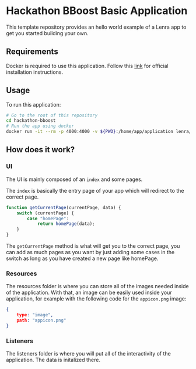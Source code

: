 # Hackathon BBoost Basic Application

This template repository provides an hello world example of a Lenra app to get you started building your own.

## Requirements

Docker is required to use this application. Follow this [link](https://docs.docker.com/get-docker/) for official installation instructions. 

## Usage 

To run this application:
```bash
# Go to the root of this repository
cd hackathon-bboost
# Run the app using docker
docker run -it --rm -p 4000:4000 -v ${PWD}:/home/app/application lenra/devtools-node12
```

## How does it work?

### UI

The UI is mainly composed of an `index` and some pages.

The `index` is basically the entry page of your app which will redirect to the correct page.

```javascript
function getCurrentPage(currentPage, data) {
	switch (currentPage) {
		case "homePage":
			return homePage(data);
	}
}
```

The `getCurrentPage` method is what will get you to the correct page, you can add as much pages as you want by just adding some cases in the switch as long as you have created a new page like homePage. 

### Resources

The resources folder is where you can store all of the images needed inside of the application. With that, an image can be easily used inside your application, for example with the following code for the `appicon.png` image:

```json
{
    type: "image",
    path: "appicon.png"
}
```

### Listeners

The listeners folder is where you will put all of the interactivity of the application. The data is initalized there. 
